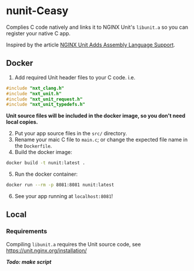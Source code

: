 # nunit-Ceasy
Complies C code natively and links it to NGINX Unit's `libunit.a` so you can register your native C app.

Inspired by the article [NGINX Unit Adds Assembly Language Support](https://www.nginx.com/blog/nginx-unit-adds-assembly-language-support/).



## Docker
1. Add required Unit header files to your C code. i.e.
```c
#include "nxt_clang.h"
#include "nxt_unit.h"
#include "nxt_unit_request.h"
#include "nxt_unit_typedefs.h"
```
**Unit source files will be included in the docker image, so you don't need local copies.**

2. Put your app source files in the `src/` directory.
3. Rename your maic C file to `main.c`; or change the expected file name in the `Dockerfile`.
4. Build the docker image:
  ```sh
  docker build -t nunit:latest .
  ```
5. Run the docker container:
  ```sh
  docker run --rm -p 8081:8081 nunit:latest
  ```
6. See your app running at `localhost:8081`!

## Local
### Requirements
Compiling `libunit.a` requires the Unit source code, see https://unit.nginx.org/installation/

***Todo: make script***
